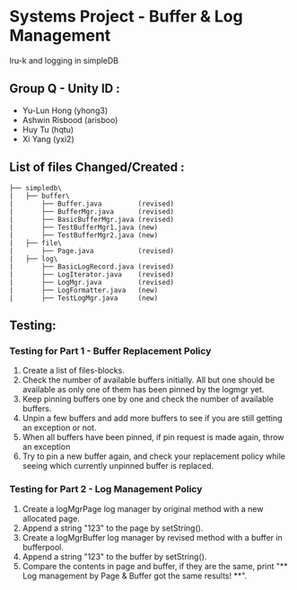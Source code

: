 # Systems Project - Buffer & Log Management
lru-k and logging in simpleDB

## Group Q - Unity ID :

+ Yu-Lun Hong (yhong3)
+ Ashwin Risbood (arisboo)
+ Huy Tu (hqtu)
+ Xi Yang (yxi2)

## List of files Changed/Created :

```
├── simpledb\
|   ├── buffer\ 
|       ├── Buffer.java         (revised)
|       ├── BufferMgr.java      (revised)
|       ├── BasicBufferMgr.java (revised)
|       ├── TestBufferMgr1.java (new)
|       ├── TestBufferMgr2.java (new)
|   ├── file\ 
|       ├── Page.java           (revised)  
|   ├── log\ 
|       ├── BasicLogRecord.java (revised)
|       ├── LogIterator.java    (revised)
|       ├── LogMgr.java         (revised)
|       ├── LogFormatter.java   (new)
|       ├── TestLogMgr.java     (new)
```

## Testing: 
### Testing for Part 1 - Buffer Replacement Policy

1. Create a list of files-blocks.
2. Check the number of available buffers initially. All but one should be available as only
one of them has been pinned by the logmgr yet.
3. Keep pinning buffers one by one and check the number of available buffers.
4. Unpin a few buffers and add more buffers to see if you are still getting an exception or not.
5. When all buffers have been pinned, if pin request is made again, throw an exception
6. Try to pin a new buffer again, and check your replacement policy while seeing which
currently unpinned buffer is replaced.

### Testing for Part 2 - Log Management Policy

1. Create a logMgrPage log manager by original method with a new allocated page.
2. Append a string "123" to the page by setString().
3. Create a logMgrBuffer log manager by revised method with a buffer in bufferpool.
4. Append a string "123" to the buffer by setString().
5. Compare the contents in page and buffer, if they are the same, 
print "** Log management by Page & Buffer got the same results! **".
